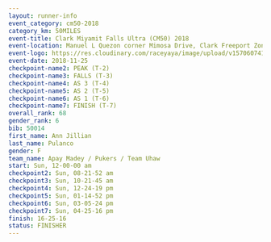 ```yaml
---
layout: runner-info 
event_category: cm50-2018 
category_km: 50MILES 
event-title: Clark Miyamit Falls Ultra (CM50) 2018 
event-location: Manuel L Quezon corner Mimosa Drive, Clark Freeport Zone, Clark, Pampanga, Philippines 
event-logo: https://res.cloudinary.com/raceyaya/image/upload/v1570607412/logo/cm50_p8ydpq.jpg 
event-date: 2018-11-25 
checkpoint-name2: PEAK (T-2) 
checkpoint-name3: FALLS (T-3) 
checkpoint-name4: AS 3 (T-4) 
checkpoint-name5: AS 2 (T-5) 
checkpoint-name6: AS 1 (T-6) 
checkpoint-name7: FINISH (T-7) 
overall_rank: 68
gender_rank: 6
bib: 50014
first_name: Ann Jillian
last_name: Pulanco
gender: F
team_name: Apay Madey / Pukers / Team Uhaw
start: Sun, 12-00-00 am
checkpoint2: Sun, 08-21-52 am
checkpoint3: Sun, 10-21-45 am
checkpoint4: Sun, 12-24-19 pm
checkpoint5: Sun, 01-14-52 pm
checkpoint6: Sun, 03-05-24 pm
checkpoint7: Sun, 04-25-16 pm
finish: 16-25-16
status: FINISHER
---
```

